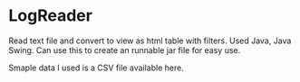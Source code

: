 # LogReader
Read text file and convert to view as html table with filters. Used Java, Java Swing. Can use this to create an runnable jar file for easy use.

Smaple data I used is a CSV file available here.

